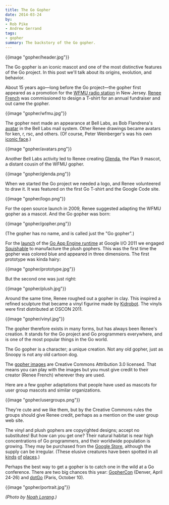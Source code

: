 ```yaml
---
title: The Go Gopher
date: 2014-03-24
by:
- Rob Pike
- Andrew Gerrand
tags:
- gopher
summary: The backstory of the Go gopher.
---
```



{{image "gopher/header.jpg"}}

The Go gopher is an iconic mascot and one of the most distinctive features of the Go project.
In this post we'll talk about its origins,
evolution, and behavior.

About 15 years ago—long before the Go project—the gopher first appeared as
a promotion for the [WFMU radio station](https://wfmu.org/) in New Jersey.
[Renee French](http://reneefrench.blogspot.com) was commissioned to
design a T-shirt for an annual fundraiser and out came the gopher.

{{image "gopher/wfmu.jpg"}}

The gopher next made an appearance at Bell Labs,
as Bob Flandrena's [avatar](https://research.swtch.com/face) in the Bell Labs mail system.
Other Renee drawings became avatars for ken, r, rsc, and others.
(Of course, Peter Weinberger's was his own [iconic face](http://spinroot.com/pico/pjw.html).)

{{image "gopher/avatars.png"}}

Another Bell Labs activity led to Renee creating [Glenda](https://9p.io/plan9/glenda.html),
the Plan 9 mascot, a distant cousin of the WFMU gopher.

{{image "gopher/glenda.png"}}

When we started the Go project we needed a logo,
and Renee volunteered to draw it.
It was featured on the first Go T-shirt and the Google Code site.

{{image "gopher/logo.png"}}

For the open source launch in 2009, Renee suggested adapting the WFMU gopher as a mascot. And the Go gopher was born:

{{image "gopher/gopher.png"}}

(The gopher has no name, and is called just the "Go gopher".)

For the [launch](https://www.youtube.com/watch?v=-i0hat7pdpk#t=24m40s)
of the [Go App Engine runtime](https://developers.google.com/appengine/docs/go) at
Google I/O 2011 we engaged [Squishable](http://squishable.com) to manufacture the plush gophers.
This was the first time the gopher was colored blue and appeared in three dimensions.
The first prototype was kinda hairy:

{{image "gopher/prototype.jpg"}}

But the second one was just right:

{{image "gopher/plush.jpg"}}

Around the same time, Renee roughed out a gopher in clay.
This inspired a refined sculpture that became a vinyl figurine made by [Kidrobot](http://www.kidrobot.com/).
The vinyls were first distributed at OSCON 2011.

{{image "gopher/vinyl.jpg"}}

The gopher therefore exists in many forms,
but has always been Renee's creation.
It stands for the Go project and Go programmers everywhere,
and is one of the most popular things in the Go world.

The Go gopher is a character; a unique creation. Not any old gopher, just as Snoopy is not any old cartoon dog.

The [gopher images](https://golang.org/doc/gopher/) are Creative Commons
Attribution 3.0 licensed.
That means you can play with the images but you must give credit to their
creator (Renee French) wherever they are used.

Here are a few gopher adaptations that people have used as mascots for user group mascots and similar organizations.

{{image "gopher/usergroups.png"}}

They're cute and we like them, but by the Creative Commons rules the groups
should give Renee credit,
perhaps as a mention on the user group web site.

The vinyl and plush gophers are copyrighted designs;
accept no substitutes!
But how can you get one? Their natural habitat is near high concentrations of Go programmers,
and their worldwide population is growing.
They may be purchased from the [Google Store](https://www.googlemerchandisestore.com/Google+Redesign/Fun/Go+Gopher+Blue+Squishable.axd?cid=1399),
although the supply can be irregular.
(These elusive creatures have been spotted in all [kinds](http://www.flickr.com/photos/pinkhamsters/sets/72157627910426064/) [of](https://plus.google.com/107966629974328136037/posts/TcFA9zHzQB8) [places](https://twitter.com/goroutine).)

Perhaps the best way to get a gopher is to catch one in the wild at a Go conference.
There are two big chances this year: [GopherCon](http://gophercon.com/) (Denver,
April 24-26) and [dotGo](http://dotgo.eu) (Paris, October 10).

{{image "gopher/portrait.jpg"}}

_(Photo by_ [_Noah Lorang_](https://twitter.com/noahhlo/status/437395572081688576)_.)_

